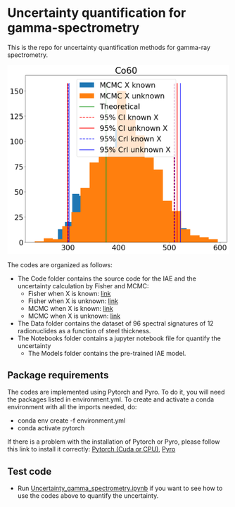 # Uncertainty quantification for gamma-spectrometry

This is the repo for uncertainty quantification methods for gamma-ray spectrometry.

![ ](illustrations/ci_cri.png)

The codes are organized as follows:
-  The Code folder contains the source code for the IAE and the uncertainty calculation by Fisher and MCMC:
      - Fisher when X is known: [link](https://github.com/triem1998/Uncertainty_gamma/blob/ce832c11db09540c8264e866d42893bc54a17d04/codes/uncertainty.py#L70)
      - Fisher when X is unknown: [link](https://github.com/triem1998/Uncertainty_gamma/blob/ce832c11db09540c8264e866d42893bc54a17d04/codes/uncertainty.py#L130)
      - MCMC when X is known: [link](https://github.com/triem1998/Uncertainty_gamma/blob/ce832c11db09540c8264e866d42893bc54a17d04/codes/uncertainty.py#L165)
      - MCMC when X is unknown: [link](https://github.com/triem1998/Uncertainty_gamma/blob/ce832c11db09540c8264e866d42893bc54a17d04/codes/uncertainty.py#L195)
-  The Data folder contains the dataset of 96 spectral signatures of 12 radionuclides as a function of steel thickness.
-  The Notebooks folder contains a jupyter notebook file for quantify the uncertainty
      - The Models folder contains the pre-trained IAE model.
## Package requirements
The codes are implemented using Pytorch and Pyro. To do it, you will need the packages listed in environment.yml. To create and activate a conda environment with all the imports needed, do:
-  conda env create -f environment.yml
-  conda activate pytorch
  
If there is a problem with the installation of Pytorch or Pyro, please follow this link to install it correctly: [Pytorch (Cuda or CPU)](https://pytorch.org/get-started/locally/), [Pyro](https://anaconda.org/conda-forge/pyro-ppl)

##  Test code
-  Run [Uncertainty_gamma_spectrometry.ipynb](notebooks/Uncertainty_gamma_spectrometry.ipynb) if you want to see how to use the codes above to quantify the uncertainty.

        
